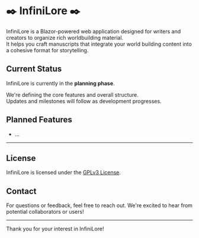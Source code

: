 # ✒️ InfiniLore ✒️

InfiniLore is a Blazor-powered web application designed for writers and creators to organize rich worldbuilding material. <br>
It helps you craft manuscripts that integrate your world building content into a cohesive format for storytelling.

## Current Status

InfiniLore is currently in the **planning phase**.

We're defining the core features and overall structure. <br>
Updates and milestones will follow as development progresses.

## Planned Features
[//]: # (TODO : Actually write a list for all planned features)
- ...

---

## License

InfiniLore is licensed under the [GPLv3 License](LICENSE).

## Contact

For questions or feedback, feel free to reach out. We're excited to hear from potential collaborators or users!

---

Thank you for your interest in InfiniLore!

[//]: # (Interesting, I did not know this happend here as well. Who knows, maybe it can turn into what it once was here as well)
